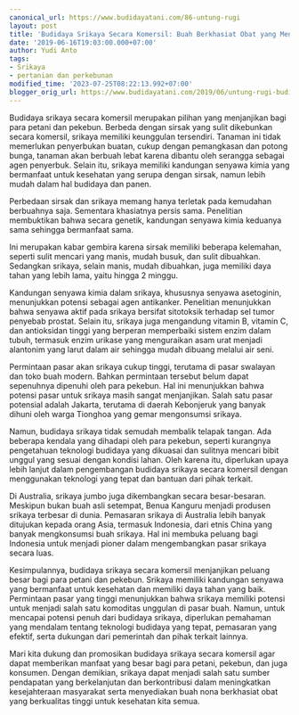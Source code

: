 ```yaml
---
canonical_url: https://www.budidayatani.com/86-untung-rugi
layout: post
title: 'Budidaya Srikaya Secara Komersil: Buah Berkhasiat Obat yang Menjanjikan'
date: '2019-06-16T19:03:00.000+07:00'
author: Yudi Anto
tags:
- Srikaya
- pertanian dan perkebunan
modified_time: '2023-07-25T08:22:13.992+07:00'
blogger_orig_url: https://www.budidayatani.com/2019/06/untung-rugi-budidaya-srikaya-secara.html
---
```


Budidaya srikaya secara komersil merupakan pilihan yang menjanjikan bagi para petani dan pekebun. Berbeda dengan sirsak yang sulit dikebunkan secara komersil, srikaya memiliki keunggulan tersendiri. Tanaman ini tidak memerlukan penyerbukan buatan, cukup dengan pemangkasan dan potong bunga, tanaman akan berbuah lebat karena dibantu oleh serangga sebagai agen penyerbuk. Selain itu, srikaya memiliki kandungan senyawa kimia yang bermanfaat untuk kesehatan yang serupa dengan sirsak, namun lebih mudah dalam hal budidaya dan panen.<p>Perbedaan sirsak dan srikaya memang hanya terletak pada kemudahan berbuahnya saja. Sementara khasiatnya persis sama. Penelitian membuktikan bahwa secara genetik, kandungan senyawa kimia keduanya sama sehingga bermanfaat sama.&nbsp;</p><p>Ini merupakan kabar gembira karena sirsak memiliki beberapa kelemahan, seperti sulit mencari yang manis, mudah busuk, dan sulit dibuahkan. Sedangkan srikaya, selain manis, mudah dibuahkan, juga memiliki daya tahan yang lebih lama, yaitu hingga 2 minggu.</p><p>Kandungan senyawa kimia dalam srikaya, khususnya senyawa asetoginin, menunjukkan potensi sebagai agen antikanker. Penelitian menunjukkan bahwa senyawa aktif pada srikaya bersifat sitotoksik terhadap sel tumor penyebab prostat. Selain itu, srikaya juga mengandung vitamin B, vitamin C, dan antioksidan tinggi yang berperan memperbaiki sistem enzim dalam tubuh, termasuk enzim urikase yang menguraikan asam urat menjadi alantonim yang larut dalam air sehingga mudah dibuang melalui air seni.</p><p>Permintaan pasar akan srikaya cukup tinggi, terutama di pasar swalayan dan toko buah modern. Bahkan permintaan tersebut belum dapat sepenuhnya dipenuhi oleh para pekebun. Hal ini menunjukkan bahwa potensi pasar untuk srikaya masih sangat menjanjikan. Salah satu pasar potensial adalah Jakarta, terutama di daerah Kebonjeruk yang banyak dihuni oleh warga Tionghoa yang gemar mengonsumsi srikaya.</p><p>Namun, budidaya srikaya tidak semudah membalik telapak tangan. Ada beberapa kendala yang dihadapi oleh para pekebun, seperti kurangnya pengetahuan teknologi budidaya yang dikuasai dan sulitnya mencari bibit unggul yang sesuai dengan kondisi lahan. Oleh karena itu, diperlukan upaya lebih lanjut dalam pengembangan budidaya srikaya secara komersil dengan menggunakan teknologi yang tepat dan bantuan dari pihak terkait.</p><p>Di Australia, srikaya jumbo juga dikembangkan secara besar-besaran. Meskipun bukan buah asli setempat, Benua Kanguru menjadi produsen srikaya terbesar di dunia. Pemasaran srikaya di Australia lebih banyak ditujukan kepada orang Asia, termasuk Indonesia, dari etnis China yang banyak mengkonsumsi buah srikaya. Hal ini membuka peluang bagi Indonesia untuk menjadi pioner dalam mengembangkan pasar srikaya secara luas.</p><p>Kesimpulannya, budidaya srikaya secara komersil menjanjikan peluang besar bagi para petani dan pekebun. Srikaya memiliki kandungan senyawa yang bermanfaat untuk kesehatan dan memiliki daya tahan yang baik. Permintaan pasar yang tinggi menunjukkan bahwa srikaya memiliki potensi untuk menjadi salah satu komoditas unggulan di pasar buah. Namun, untuk mencapai potensi penuh dari budidaya srikaya, diperlukan pemahaman yang mendalam tentang teknologi budidaya yang tepat, pemasaran yang efektif, serta dukungan dari pemerintah dan pihak terkait lainnya.</p><p>Mari kita dukung dan promosikan budidaya srikaya secara komersil agar dapat memberikan manfaat yang besar bagi para petani, pekebun, dan juga konsumen. Dengan demikian, srikaya dapat menjadi salah satu sumber pendapatan yang berkelanjutan dan berkontribusi dalam meningkatkan kesejahteraan masyarakat serta menyediakan buah nona berkhasiat obat yang berkualitas tinggi untuk kesehatan kita semua.</p>